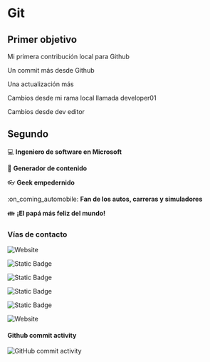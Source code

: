 # Git

## Primer objetivo

Mi primera contribución local para Github

Un commit más desde Github

Una actualización más

Cambios desde mi rama local llamada developer01

Cambios desde dev editor

## Segundo

:computer: **Ingeniero de software en Microsoft**

:pencil: **Generador de contenido**

:eyeglasses: **Geek empedernido**

:on_coming_automobile: **Fan de los autos, carreras y simuladores**

:family: **¡El papá más feliz del mundo!**

### Vías de contacto

![Website](https://img.shields.io/badge/linkedin.com/in/alejandrozapataf-enlace-green?style=for-the-badge)

![Static Badge](https://img.shields.io/badge/esto%20es%20una%20prueba-green?style=flat-square&logo=react&logoColor=454545)

![Static Badge](https://img.shields.io/badge/esto%20es%20una%20prueba-green?style=social&logo=react&logoColor=454545)

![Static Badge](https://img.shields.io/badge/esto%20es%20una%20prueba-plastic-green?style=plastic&logo=react&logoColor=454545)

![Static Badge](https://img.shields.io/badge/esto%20es%20una%20prueba-click_me!-red?style=for-the-badge&logo=bruno&logoColor=FAFAFA)

![Website](https://img.shields.io/website?url=https%3A%2F%2Fazup.es&up_message=azup.es%20up&up_color=green&down_message=azup.es&down_color=green&style=for-the-badge)

#### Github commit activity

![GitHub commit activity](https://img.shields.io/github/commit-activity/w/azfe/git-course-notes-platzi?style=flat-square)
